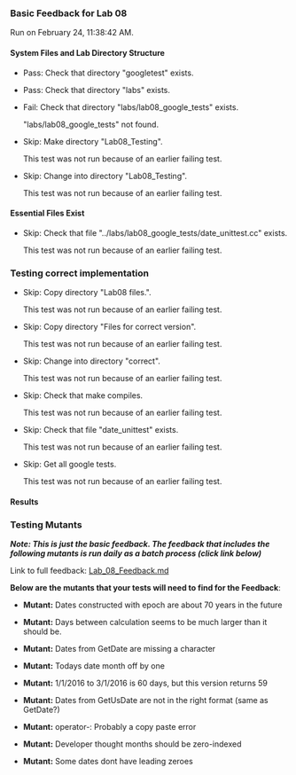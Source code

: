 ### Basic Feedback for Lab 08

Run on February 24, 11:38:42 AM.


#### System Files and Lab Directory Structure

+ Pass: Check that directory "googletest" exists.

+ Pass: Check that directory "labs" exists.

+ Fail: Check that directory "labs/lab08_google_tests" exists.

     "labs/lab08_google_tests" not found.

+ Skip: Make directory "Lab08_Testing".

  This test was not run because of an earlier failing test.

+ Skip: Change into directory "Lab08_Testing".

  This test was not run because of an earlier failing test.


#### Essential Files Exist

+ Skip: Check that file "../labs/lab08_google_tests/date_unittest.cc" exists.

  This test was not run because of an earlier failing test.


### Testing correct implementation

+ Skip: Copy directory "Lab08 files.".

  This test was not run because of an earlier failing test.

+ Skip: Copy directory "Files for correct version".

  This test was not run because of an earlier failing test.

+ Skip: Change into directory "correct".

  This test was not run because of an earlier failing test.

+ Skip: Check that make compiles.

  This test was not run because of an earlier failing test.

+ Skip: Check that file "date_unittest" exists.

  This test was not run because of an earlier failing test.

+ Skip: Get all google tests.

  This test was not run because of an earlier failing test.


#### Results


### Testing Mutants


***Note: This is just the basic feedback.  The feedback that includes the following mutants is run daily as a batch process (click link below)***


Link to full feedback: [Lab_08_Feedback.md](Lab_08_Feedback.md)



 __Below are the mutants that your tests will need to find for the Feedback__:


 * __Mutant:__ Dates constructed with epoch are about 70 years in the future


 * __Mutant:__ Days between calculation seems to be much larger than it should be.


 * __Mutant:__ Dates from GetDate are missing a character


 * __Mutant:__ Todays date month off by one


 * __Mutant:__ 1/1/2016 to 3/1/2016 is 60 days, but this version returns 59


 * __Mutant:__ Dates from GetUsDate are not in the right format (same as GetDate?)


 * __Mutant:__ operator-: Probably a copy paste error


 * __Mutant:__ Developer thought months should be zero-indexed


 * __Mutant:__ Some dates dont have leading zeroes

